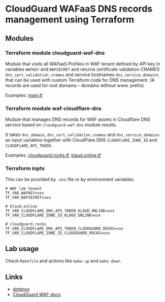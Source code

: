 # CloudGuard WAFaaS DNS records management using Terraform

## Modules

### Terraform module cloudguard-waf-dns

Module that visits all WAFaaS Profiles in WAF tenant defined by API key in variables `WAFKEY` and `WAFSECRET`
and returns certificate validation CNAMES `dns_cert_validation_cnames` and service hostnames `dns_service_domains` that can be used with custom Terraform code for DNS management.
(A records are used for root domains - domains without www. prefix)

Examples: [main.tf](./main.tf)


### Terraform module waf-cloudflare-dns

Module that manages DNS records for WAF assets in Cloudflare DNS service based on `cloudguard-waf-dns` module results.

It takes `dns_domain`, `dns_cert_validation_cnames` and `dns_service_domains` as input variables
together with CloudFlare DNS `CLOUDFLARE_ZONE_ID` and `CLOUDFLARE_API_TOKEN`.

Examples: [cloudguard.rocks.tf](./cloudguard.rocks.tf), [klaud.online.tf](./klaud.online.tf)


### Terraform inpts

This can be provided by `.env` file or by environment variables.

```shell
# WAF lab tenant
TF_VAR_WAFKEY=xxx
TF_VAR_WAFSECRET=xxx

# klaud.online
TF_VAR_CLOUDFLARE_DNS_API_TOKEN_KLAUD_ONLINE=xxx
TF_VAR_CLOUDFLARE_ZONE_ID_KLAUD_ONLINE=xxx

# cloudguard.rocks
TF_VAR_CLOUDFLARE_DNS_API_TOKEN_CLOUDGUARD_ROCKS=xxx
TF_VAR_CLOUDFLARE_ZONE_ID_CLOUDGUARD_ROCKS=xxx
```

## Lab usage

Check `Makefile` and actions like `make up` and `make down`.

## Links

- [dotenvx](https://dotenvx.com/)
- [CloudGuard WAF docs](https://waf-doc.inext.checkpoint.com/)